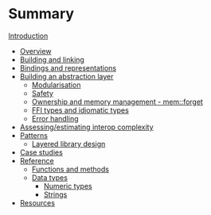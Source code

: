 # Summary

[Introduction](intro.md)

- [Overview](overview.md)
- [Building and linking]()
- [Bindings and representations](mechanics/README.md)
- [Building an abstraction layer]()
  - [Modularisation]()
  - [Safety]()
  - [Ownership and memory management - mem::forget]()
  - [FFI types and idiomatic types]()
  - [Error handling]()
- [Assessing/estimating interop complexity]()
- [Patterns](patterns/README.md)
  - [Layered library design](patterns/layered.md)
- [Case studies]()
- [Reference](reference/README.md)
  - [Functions and methods](reference/functions.md)
  - [Data types](reference/data-types.md)
    - [Numeric types](reference/numerics.md)
    - [Strings](reference/strings.md)
- [Resources](resources.md)
